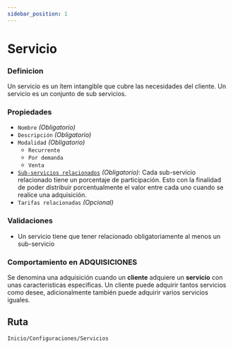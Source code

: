 ```yaml
---
sidebar_position: 1
---
```


# Servicio

### Definicion
Un servicio es un ítem intangible que cubre las necesidades del cliente. Un servicio es un conjunto de sub servicios.

### Propiedades
- `Nombre` *(Obligatorio)*
- `Descripción` *(Obligatorio)*
- `Modalidad` *(Obligatorio)*
    - `Recurrente`
    - `Por demanda`
    - `Venta`
- [`Sub-servicios relacionados`](./subService) *(Obligatorio)*: Cada sub-servicio relacionado tiene un porcentaje de participación. Esto con la finalidad de poder distribuir porcentualmente el valor entre cada uno cuando se realice una adquisición.
- `Tarifas relacionadas` *(Opcional)*


### Validaciones

- Un servicio tiene que tener relacionado obligatoriamente al menos un sub-servicio

### Comportamiento en ADQUISICIONES
Se denomina una adquisición cuando un **cliente** adquiere un **servicio** con unas caracteristicas especificas. Un cliente puede adquirir tantos servicios como desee, adicionalmente también puede adquirir varios servicios iguales.

## Ruta
`Inicio/Configuraciones/Servicios`
